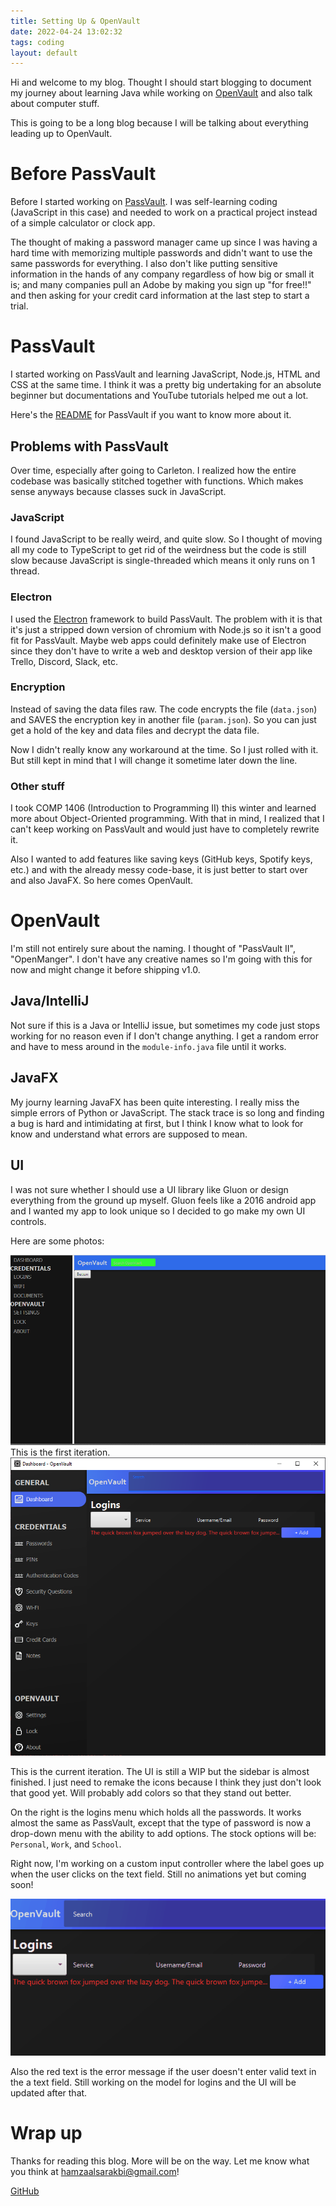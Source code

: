 ```yaml
---
title: Setting Up & OpenVault
date: 2022-04-24 13:02:32
tags: coding
layout: default
---
```

Hi and welcome to my blog. Thought I should start blogging to document my journey about learning Java while working on [OpenVault][] and also talk about computer stuff.

This is going to be a long blog because I will be talking about everything leading up to OpenVault.

# Before PassVault

Before I started working on [PassVault][]. I was self-learning coding (JavaScript in this case) and needed to work on a practical project instead of a simple calculator or clock app.

The thought of making a password manager came up since I was having a hard time with memorizing multiple passwords and didn't want to use the same passwords for everything. I also don't like putting sensitive information in the hands of any company regardless of how big or small it is; and many companies pull an Adobe by making you sign up "for free!!" and then asking for your credit card information at the last step to start a trial. 

# PassVault

I started working on PassVault and learning JavaScript, Node.js, HTML and CSS at the same time. I think it was a pretty big undertaking for an absolute beginner but documentations and YouTube tutorials helped me out a lot.

Here's the [README](https://github.com/HamzaAlsarakbi/PassVault/blob/main/README.md) for PassVault if you want to know more about it.

## Problems with PassVault

Over time, especially after going to Carleton. I realized how the entire codebase was basically stitched together with functions. Which makes sense anyways because classes suck in JavaScript.

### JavaScript

I found JavaScript to be really weird, and quite slow. So I thought of moving all my code to TypeScript to get rid of the weirdness but the code is still slow because JavaScript is single-threaded which means it only runs on 1 thread.

### Electron

I used the [Electron](https://www.electronjs.org/) framework to build PassVault. The problem with it is that it's just a stripped down version of chromium with Node.js so it isn't a good fit for PassVault. Maybe web apps could definitely make use of Electron since they don't have to write a web and desktop version of their app like Trello, Discord, Slack, etc.

### Encryption

Instead of saving the data files raw. The code encrypts the file (`data.json`) and SAVES the encryption key in another file (`param.json`). So you can just get a hold of the key and data files and decrypt the data file.

Now I didn't really know any workaround at the time. So I just rolled with it. But still kept in mind that I will change it sometime later down the line.

### Other stuff

I took COMP 1406 (Introduction to Programming II) this winter and learned more about Object-Oriented programming. With that in mind, I realized that I can't keep working on PassVault and would just have to completely rewrite it.

Also I wanted to add features like saving keys (GitHub keys, Spotify keys, etc.) and with the already messy code-base, it is just better to start over and also JavaFX. So here comes OpenVault.


# OpenVault

I'm still not entirely sure about the naming. I thought of "PassVault II", "OpenManger". I don't have any creative names so I'm going with this for now and might change it before shipping v1.0.

## Java/IntelliJ

Not sure if this is a Java or IntelliJ issue, but sometimes my code just stops working for no reason even if I don't change anything. I get a random error and have to mess around in the `module-info.java` file until it works.

## JavaFX

My journy learning JavaFX has been quite interesting. I really miss the simple errors of Python or JavaScript. The stack trace is so long and finding a bug is hard and intimidating at first, but I think I know what to look for know and understand what errors are supposed to mean.

## UI

I was not sure whether I should use a UI library like Gluon or design everything from the ground up myself. Gluon feels like a 2016 android app and I wanted my app to look unique so I decided to go make my own UI controls.

Here are some photos:

![](/assets/setting-up/2nd-ui.png)
This is the first iteration.
![](/assets/setting-up/current-ui.png)


This is the current iteration. The UI is still a WIP but the sidebar is almost finished. I just need to remake the icons because I think they just don't look that good yet. Will probably add colors so that they stand out better.

On the right is the logins menu which holds all the passwords. It works almost the same as PassVault, except that the type of password is now a drop-down menu with the ability to add options. The stock options will be: `Personal`, `Work`, and `School`.

Right now, I'm working on a custom input controller where the label goes up when the user clicks on the text field. Still no animations yet but coming soon!

![](/assets/setting-up/rich-input-demo.gif)

Also the red text is the error message if the user doesn't enter valid text in the a text field. Still working on the model for logins and the UI will be updated after that.

# Wrap up

Thanks for reading this blog. More will be on the way. Let me know what you think at hamzaalsarakbi@gmail.com!

[GitHub](https://github.com/HamzaAlsarakbi)


<!-- Links -->
[PassVault]: https://github.com/HamzaAlsarakbi/PassVault
[OpenVault]: https://github.com/HamzaAlsarakbi/OpenVault